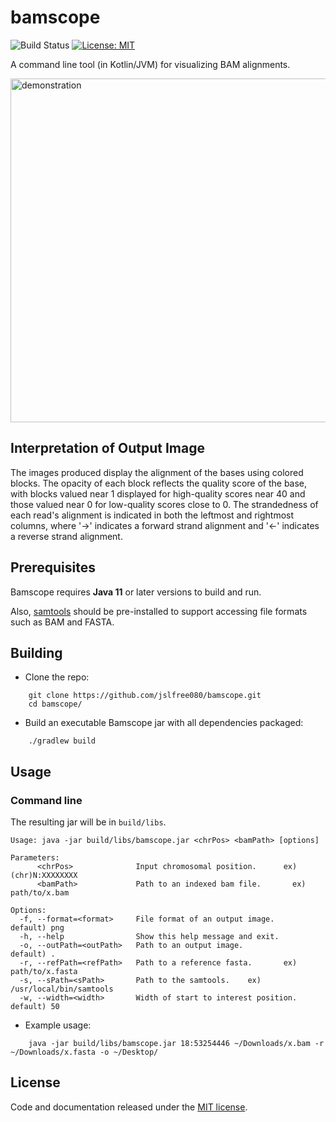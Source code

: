 # bamscope
![Build Status](https://github.com/jslfree080/bamscope/actions/workflows/tests.yml/badge.svg?branch=main)
[![License: MIT](https://img.shields.io/badge/License-MIT-yellow.svg)](https://github.com/jslfree080/bamscope/blob/main/LICENSE)

A command line tool (in Kotlin/JVM) for visualizing BAM alignments.

<img alt="demonstration" src="https://github.com/jslfree080/jslfree080/blob/main/example2.png" width=550>

## Interpretation of Output Image

The images produced display the alignment of the bases using colored blocks. The opacity of each block reflects the quality score of the base, with blocks valued near 1 displayed for high-quality scores near 40 and those valued near 0 for low-quality scores close to 0. The strandedness of each read's alignment is indicated in both the leftmost and rightmost columns, where '->' indicates a forward strand alignment and '<-' indicates a reverse strand alignment.

## Prerequisites

Bamscope requires **Java 11** or later versions to build and run.

Also, [samtools](https://github.com/samtools/samtools) should be pre-installed to support accessing file formats such as BAM and FASTA.

## Building

* Clone the repo:
```
    git clone https://github.com/jslfree080/bamscope.git
    cd bamscope/
```

* Build an executable Bamscope jar with all dependencies packaged:
```
    ./gradlew build
```

## Usage

### Command line

The resulting jar will be in `build/libs`.

```
Usage: java -jar build/libs/bamscope.jar <chrPos> <bamPath> [options]

Parameters:
      <chrPos>              Input chromosomal position.      ex) (chr)N:XXXXXXXX
      <bamPath>             Path to an indexed bam file.       ex) path/to/x.bam
     
Options:
  -f, --format=<format>     File format of an output image.         default) png
  -h, --help                Show this help message and exit.
  -o, --outPath=<outPath>   Path to an output image.                  default) .
  -r, --refPath=<refPath>   Path to a reference fasta.       ex) path/to/x.fasta
  -s, --sPath=<sPath>       Path to the samtools.    ex) /usr/local/bin/samtools
  -w, --width=<width>       Width of start to interest position.     default) 50
```

* Example usage:
```
    java -jar build/libs/bamscope.jar 18:53254446 ~/Downloads/x.bam -r ~/Downloads/x.fasta -o ~/Desktop/
```

## License

Code and documentation released under the [MIT license](https://github.com/jslfree080/bamscope/blob/master/LICENSE).
